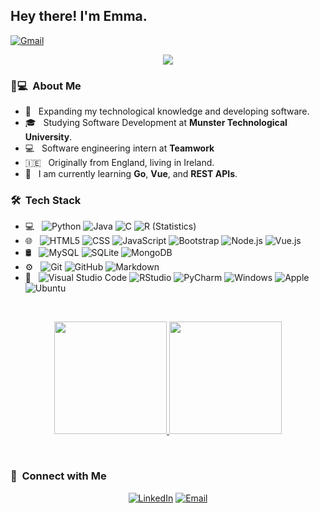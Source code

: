 
<h2> Hey there! I'm Emma.</h2>

[![Gmail](https://img.shields.io/badge/Gmail-D14836?style=for-the-badge&logo=gmail&logoColor=white)](mailto:emmaduffy241@gmail.com?subject=%20New%20message%20sent%20on%20Github)

<p align="center">
  <img src="https://readme-typing-svg.herokuapp.com?duration=4000&color=61F731&center=true&vCenter=true&lines=Hi%2C+I'm+Emma+Duffy.+;I+am+a+software+developer.">
  
</p>

<h3> 👩💻 &nbsp;About Me </h3>

- 🔭 &nbsp; Expanding my technological knowledge and developing software.
- 🎓 &nbsp; Studying Software Development at **Munster Technological University**.
- 💻 &nbsp; Software engineering intern at **Teamwork**
- 🇮🇪 &nbsp; Originally from England, living in Ireland.
- 🌱 &nbsp; I am currently learning **Go**, **Vue**, and **REST APIs**.

<h3> 🛠 &nbsp;Tech Stack</h3>

- 💻 &nbsp;
  ![Python](https://img.shields.io/badge/-Python-333333?style=flat&logo=python)
  ![Java](https://img.shields.io/badge/-Java-333333?style=flat&logo=Java&logoColor=007396)
  ![C](https://img.shields.io/badge/-C-333333?style=flat&logo=C&logoColor=007396)
  ![R (Statistics)](https://img.shields.io/badge/-R-333333?style=flat&logo=R&logoColor=276DC3)
- 🌐 &nbsp;
  ![HTML5](https://img.shields.io/badge/-HTML5-333333?style=flat&logo=HTML5)
  ![CSS](https://img.shields.io/badge/-CSS-333333?style=flat&logo=CSS3&logoColor=1572B6)
  ![JavaScript](https://img.shields.io/badge/-JavaScript-333333?style=flat&logo=javascript)
  ![Bootstrap](https://img.shields.io/badge/-Bootstrap-333333?style=flat&logo=bootstrap&logoColor=563D7C)
  ![Node.js](https://img.shields.io/badge/-Node.js-333333?style=flat&logo=node.js)
  ![Vue.js](https://img.shields.io/badge/-Vue.js-333333?style=flat&logo=vue.js)
- 🛢 &nbsp;
  ![MySQL](https://img.shields.io/badge/-MySQL-333333?style=flat&logo=mysql)
  ![SQLite](https://img.shields.io/badge/SQLite-333333?style=flat&logo=sqlite)
  ![MongoDB](https://img.shields.io/badge/-MongoDB-333333?style=flat&logo=mongodb)
- ⚙️ &nbsp;
  ![Git](https://img.shields.io/badge/-Git-333333?style=flat&logo=git)
  ![GitHub](https://img.shields.io/badge/-GitHub-333333?style=flat&logo=github)
  ![Markdown](https://img.shields.io/badge/-Markdown-333333?style=flat&logo=markdown)
- 🔧 &nbsp;
  ![Visual Studio Code](https://img.shields.io/badge/-Visual%20Studio%20Code-333333?style=flat&logo=visual-studio-code&logoColor=007ACC)
  ![RStudio](https://img.shields.io/badge/-RStudio-333333?style=flat&logo=rstudio)
  ![PyCharm](https://img.shields.io/badge/-Pycharm-333333?style=flat&logo=pycharm)
  ![Windows](https://img.shields.io/badge/-Windows-333333?style=flat&logo=windows)
  ![Apple](https://img.shields.io/badge/-Mac-333333?style=flat&logo=apple)
  ![Ubuntu](https://img.shields.io/badge/-Ubuntu-333333?style=flat&logo=ubuntu)
<br/>

<p align="center">
  <a href="https://github.com/emmad241">
    <img height="180em" src="https://github-readme-stats-sigma-five.vercel.app/api?username=emmad241&theme=radical&show_icons=true&" />
    <img height="180em" src="https://github-readme-stats-sigma-five.vercel.app/api/top-langs/?username=emmad241&langs_count=5&theme=radical&layout=compact" />
  </a>
</p>

<br/>

<h3> 🤝 &nbsp;Connect with Me </h3>

<p align="center">
  <a href="https://www.linkedin.com/in/emma-duffy-2628a0233/"><img alt="LinkedIn" src="https://img.shields.io/badge/LinkedIn-Emma%20Duffy-545aff?style=flat-square&logo=linkedin"></a>
  <a href="mailto:emmaduffy241@gmail.com"><img alt="Email" src="https://img.shields.io/badge/Email-emmaduffy241@gmail.com-545aff?style=flat-square&logo=gmail"></a>
</p>
